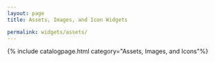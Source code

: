 ```yaml
---
layout: page
title: Assets, Images, and Icon Widgets

permalink: widgets/assets/
---
```

{% include catalogpage.html category="Assets, Images, and Icons"%}